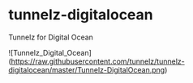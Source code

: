 # tunnelz-digitalocean
Tunnelz for Digital Ocean

![Tunnelz_Digital_Ocean]
(https://raw.githubusercontent.com/tunnelz/tunnelz-digitalocean/master/Tunnelz-DigitalOcean.png)
